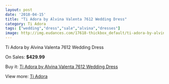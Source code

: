 ```yaml
---
layout: post
date: '2018-04-15'
title: "Ti Adora by Alvina Valenta 7612 Wedding Dress"
category: Ti Adora
tags: ["wedding","dress","sale","alvina","dresses"]
image: http://img.eudances.com/17618-thickbox_default/ti-adora-by-alvina-valenta-7612-wedding-dress.jpg
---
```

Ti Adora by Alvina Valenta 7612 Wedding Dress

On Sales: **$429.99**
<a href="https://www.eudances.com/en/ti-adora/5136-ti-adora-by-alvina-valenta-7612-wedding-dress.html"><amp-img layout="responsive" width="600" height="600" src="//img.eudances.com/17618-thickbox_default/ti-adora-by-alvina-valenta-7612-wedding-dress.jpg" alt="Ti Adora by Alvina Valenta 7612 Wedding Dress 0" /></a>
<a href="https://www.eudances.com/en/ti-adora/5136-ti-adora-by-alvina-valenta-7612-wedding-dress.html"><amp-img layout="responsive" width="600" height="600" src="//img.eudances.com/17623-thickbox_default/ti-adora-by-alvina-valenta-7612-wedding-dress.jpg" alt="Ti Adora by Alvina Valenta 7612 Wedding Dress 1" /></a>
<a href="https://www.eudances.com/en/ti-adora/5136-ti-adora-by-alvina-valenta-7612-wedding-dress.html"><amp-img layout="responsive" width="600" height="600" src="//img.eudances.com/17622-thickbox_default/ti-adora-by-alvina-valenta-7612-wedding-dress.jpg" alt="Ti Adora by Alvina Valenta 7612 Wedding Dress 2" /></a>
<a href="https://www.eudances.com/en/ti-adora/5136-ti-adora-by-alvina-valenta-7612-wedding-dress.html"><amp-img layout="responsive" width="600" height="600" src="//img.eudances.com/17621-thickbox_default/ti-adora-by-alvina-valenta-7612-wedding-dress.jpg" alt="Ti Adora by Alvina Valenta 7612 Wedding Dress 3" /></a>
<a href="https://www.eudances.com/en/ti-adora/5136-ti-adora-by-alvina-valenta-7612-wedding-dress.html"><amp-img layout="responsive" width="600" height="600" src="//img.eudances.com/17620-thickbox_default/ti-adora-by-alvina-valenta-7612-wedding-dress.jpg" alt="Ti Adora by Alvina Valenta 7612 Wedding Dress 4" /></a>
<a href="https://www.eudances.com/en/ti-adora/5136-ti-adora-by-alvina-valenta-7612-wedding-dress.html"><amp-img layout="responsive" width="600" height="600" src="//img.eudances.com/17619-thickbox_default/ti-adora-by-alvina-valenta-7612-wedding-dress.jpg" alt="Ti Adora by Alvina Valenta 7612 Wedding Dress 5" /></a>

Buy it: [Ti Adora by Alvina Valenta 7612 Wedding Dress](https://www.eudances.com/en/ti-adora/5136-ti-adora-by-alvina-valenta-7612-wedding-dress.html "Ti Adora by Alvina Valenta 7612 Wedding Dress")

View more: [Ti Adora](https://www.eudances.com/en/94-ti-adora "Ti Adora")
